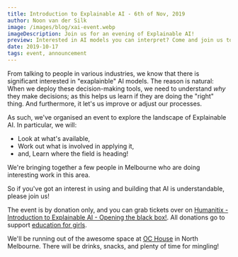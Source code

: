 ```yaml
---
title: Introduction to Explainable AI - 6th of Nov, 2019
author: Noon van der Silk
image: /images/blog/xai-event.webp
imageDescription: Join us for an evening of Explainable AI!
preview: Interested in AI models you can interpret? Come and join us to find out how!
date: 2019-10-17
tags: event, announcement
---
```


From talking to people in various industries, we know that there is
significant interested in "exaplainble" AI models. The reason is natural: When
we deploy these decision-making tools, we need to understand _why_ they make
decisions; as this helps us learn if they are doing the "right" thing. And
furthermore, it let's us improve or adjust our processes.

As such, we've organised an event to explore the landscape of Explainable AI. In
particular, we will:

- Look at what's available,
- Work out what is involved in applying it,
- and, Learn where the field is heading!

We're bringing together a few people in Melbourne who are doing interesting
work in this area.

<!--more-->

So if you've got an interest in using and building that AI is understandable,
please join us!

The event is by donation only, and you can grab tickets over on [Humanitix -
Introduction to Explainable AI - Opening the black
box!](https://events.humanitix.com.au/making-the-black-box-of-ai-transparent-with-explainable-ai-xai).
All donations go to support [education for girls](https://humanitix.com/au/our-projects/room-to-read).

We'll be running out of the awesome space at [OC
House](https://ochouse.com.au) in North Melbourne.  There will be drinks,
snacks, and plenty of time for mingling!
